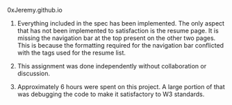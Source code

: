 0xJeremy.github.io

1. Everything included in the spec has been implemented. The only aspect that has not been implemented to satisfaction is the resume page. It is missing the navigation bar at the top present on the other two pages. This is because the formatting required for the navigation bar conflicted with the tags used for the resume list.

2. This assignment was done independently without collaboration or discussion.

3. Approximately 6 hours were spent on this project. A large portion of that was debugging the code to make it satisfactory to W3 standards.